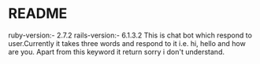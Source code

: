 # README

ruby-version:- 2.7.2
rails-version:- 6.1.3.2
This is chat bot which respond to user.Currently it takes three words and respond to it i.e. hi, hello and how are you. Apart from this keyword it return sorry i don't understand.
